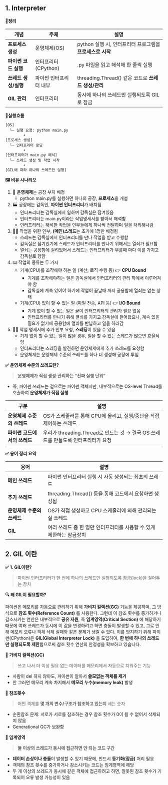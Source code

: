 ## 1. Interpreter



🔨**정리**

| **개념**             | **주체**               | **설명**                                                  |
| -------------------- | ---------------------- | --------------------------------------------------------- |
| **프로세스 생성**    | 운영체제(OS)           | python 실행 시, 인터프리터 프로그램을 **프로세스로 시작** |
| **파이썬 코드 실행** | 인터프리터 (CPython)   | .py 파일을 읽고 해석해 한 줄씩 실행                       |
| **쓰레드 생성/실행** | 파이썬 인터프리터 내부 | threading.Thread() 같은 코드로 **쓰레드 생성/관리**       |
| **GIL 관리**         | 인터프리터             | 동시에 하나의 쓰레드만 실행되도록 GIL로 잠금              |



🔨**실행흐름**

```
[OS]
  └─ 실행 요청: python main.py
        ↓
[프로세스 생성]
  └─ 인터프리터 로딩
        ↓
[인터프리터가 main.py 해석]
  └─ 쓰레드 생성 및 작업 시작
        ↓
[GIL에 따라 하나의 쓰레드만 실행]
```



**🖼️ 비유 시나리오**

1. 🏢 **운영체제**는 공장 부지 배정
   - python main.py를 실행하면 하나의 공장, **프로세스**을 개설
2. 🏭 공장에는 감독인, **파이썬 인터프리터**가 배치됨
   - 인터프리터는 감독실에서 일하며 감독실은 잠겨있음
   - 인터프리터는 main.py이라는 작업명세서를 받아서 해석함
   - 인터프리터는 해석한 작업을 인부들에게 하나씩 전달하며 일을 처리해나감
3. 👷‍♂️ 작업을 위한 인부, **(메인)스레드**는 초기에 1명만 배정됨
   - 스레드는 감독실에서 인터프리터를 만나 작업을 받고 수행함
   - 감독실은 잠겨있기에 스레드가 인터프리터를 만나기 위해서는 열쇠가 필요함
   - 열쇠는 공용함에 걸려있어서 스레드는 인터프리터가 부를때 마다 이를 가지고 감독실로 향함
4. ⌨️ 작업의 종류는 두 가지
   - 기계(CPU)를 조작해야 하는 일 (계산, 로직 수행 등) 👉 **CPU Bound**
     - 기계를 조작해야하는 일은 감독실에서 인터프리터의 관리 하에서 이루어져야 함
     - 감독실에 계속 있어야 하기에 작업이 끝날때 까지 공용함에 열쇠는 없는 상태
   - 기계(CPU) 없이 할 수 있는 일 (파일 전송, API 등) 👉 **I/O Bound**
     - 기계 없이 할 수 있는 일은 굳이 인터프리터의 관리가 필요 없음
     - 인터프리터를 만나기 위해 열쇠를 가지고 감독실에 들어왔으나, 계속 있을 필요가 없기에 공용함에 열쇠를 반납하고 일을 하러감
5. 🙋‍♀️ 작업 명세서에 추가 인부 요청, **스레딩**이 있을 수 있음
   - 기계 없이 할 수 있는 일이 많을 경우, 일을 할 수 있는 스레드가 많으면 효율적임
   - 인터프리터는 스레딩을 발견하면 운영체제에게 추가 쓰레드를 요청함
   - 운영체제는 운영체제 수준의 쓰레드를 하나 더 생성해 공장에 투입



**✅ 운영체제 수준의 쓰레드란?**

> **운영체제가 직접 생성·관리하는 “진짜 실행 단위”**

- 즉, 파이썬 쓰레드는 겉으로는 파이썬 객체지만, 내부적으로는 OS-level Thread를 호출하여 **운영체제가 직접 실행**

| **구분**                     | **설명**                                                     |
| ---------------------------- | ------------------------------------------------------------ |
| **운영체제 수준의 쓰레드**   | OS가 스케줄러를 통해 CPU에 올리고, 실행/중단을 직접 제어하는 쓰레드 |
| **파이썬 코드에서의 쓰레드** | 우리가 threading.Thread로 만드는 것 → 결국 OS 쓰레드를 만들도록 인터프리터가 요청 |



**✅ 용어 정리 요약**

| **용어**                   | **설명**                                                     |
| -------------------------- | ------------------------------------------------------------ |
| **메인 쓰레드**            | 파이썬 인터프리터 실행 시 자동 생성되는 최초의 쓰레드        |
| **추가 쓰레드**            | threading.Thread() 등을 통해 코드에서 요청하면 생성됨        |
| **운영체제 수준의 쓰레드** | OS가 직접 생성하고 CPU 스케줄러에 의해 관리되는 실 쓰레드    |
| **GIL**                    | 여러 쓰레드 중 한 명만 인터프리터를 사용할 수 있게 제한하는 잠금장치 |





## 2. GIL 이란

**✅ 1. GIL이란?**

> 파이썬 인터프리터가 한 번에 하나의 쓰레드만 실행되도록 잠금(lock)을 걸어두는 장치



**🔍 왜 GIL이 필요할까?**

파이썬은 메모리를 자동으로 관리하기 위해 **가비지 컬렉션(GC)** 기능을 제공하며, 그 방식으로 **참조 횟수(Reference Count)** 를 사용한다. 그런데 이 참조 횟수를 증가하거나 감소시키는 연산은 내부적으로 **공유 자원**, 즉 **임계영역(Critical Section)** 에 해당하기 때문에 여러 쓰레드가 동시에 이 값을 변경하려고 하면 충돌이 발생할 수 있고, 그로 인해 메모리 오류나 객체 삭제 실패와 같은 문제가 생길 수 있다. 이를 방지하기 위해 파이썬(CPython)은 **GIL(Global Interpreter Lock)** 을 도입하여, **한 번에 하나의 쓰레드만 실행되도록 제한**함으로써 참조 횟수 연산의 안정성을 확보하고 있습니다.



**🔢 가비지 컬렉션(GC)**

> 쓰고 나서 더 이상 필요 없는 데이터를 메모리에서 자동으로 치워주는 기능

- 사람이 del 하지 않아도, 파이썬이 알아서 **쓸모없는 객체를 제거**
- 안 그러면 메모리 계속 차지해서 **메모리 누수(memory leak)** 발생



**🔢 참조횟수**

> 어떤 객체를 **몇 개의 변수/구조가 참조하고 있는지** 세는 숫자

- 순환참조 문제: 서로가 서로를 참조하는 경우 참조 횟수가 0이 될 수 없어서 삭제되지 않음
- Generational GC가 보완함



**🔢 임계영역**

> **둘 이상의 쓰레드가 동시에 접근하면 안 되는 코드 구간**

- **데이터 손상이나 충돌**이 발생할 수 있기 때문에, 반드시 **동기화(잠금)** 처리 필요
- 객체의 참조 횟수를 증가하거나 감소시키는 코드는 임계영역에 해당
- 두 개 이상의 쓰레드가 동시에 같은 객체에 접근하려고 하면, 잘못된 참조 횟수가 기록되어 오류 발생 가능성이 있음



